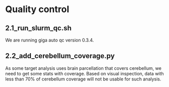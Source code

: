 # Quality control

## 2.1_run_slurm_qc.sh

We are running giga auto qc version 0.3.4.

## 2.2_add_cerebellum_coverage.py

As some target analysis uses brain parcellation that covers cerebellum, we need to get some stats with coverage.
Based on visual inspection, data with less than 70% of cerebellum coverage will not be usable for such analysis.

